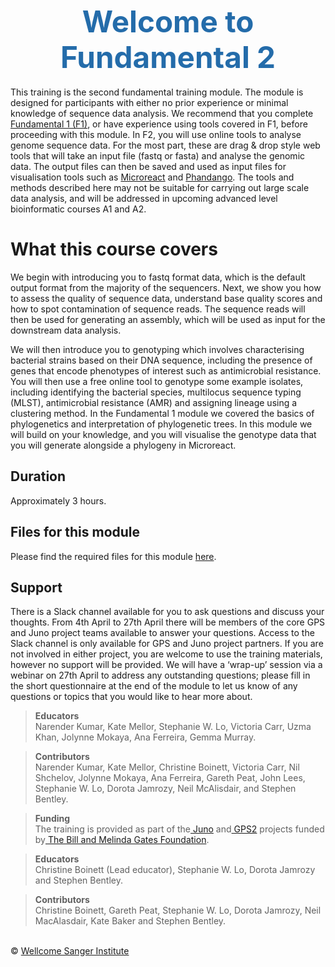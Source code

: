 <h1 style="text-align:center"><span style="color:#246CAA; font-size:1.70em">Welcome to Fundamental 2</span></h1>

This training is the second fundamental training module. The module is designed for participants with either  no prior experience or minimal knowledge of sequence data analysis. We recommend that you complete [Fundamental 1 (F1)](https://training.bactgen.sanger.ac.uk/#/F1/), or have experience using tools covered in F1, before proceeding with this module. In F2, you will use online tools to analyse genome sequence data. For the most part, these are drag & drop style web tools that will take an input file (fastq or fasta) and analyse the genomic data. The output files can then be saved and used as input files for visualisation tools such as [Microreact](https://microreact.org/showcase) and [Phandango](https://github.com/jameshadfield/phandango/wiki). The tools and methods described here may not be suitable for carrying out large scale data analysis, and will be addressed in upcoming advanced level bioinformatic courses A1 and A2.

# What this course covers
We begin with introducing you to fastq format data, which is the default output format from the majority of the sequencers. Next, we show you how to assess the quality of sequence data, understand base quality scores and how to spot contamination of sequence reads. The sequence reads will then be used for generating an assembly, which will be used as input for the downstream data analysis.

We will then introduce you to genotyping which involves characterising bacterial strains based on their DNA sequence, including the presence of genes that encode phenotypes of interest such as antimicrobial resistance. You will then use a free online tool to genotype some example isolates, including identifying the bacterial species, multilocus sequence typing (MLST), antimicrobial resistance (AMR) and assigning lineage using a clustering method. In the Fundamental 1 module we covered the basics of phylogenetics and interpretation of phylogenetic trees. In this module we will build on your knowledge, and you will visualise the genotype data that you will generate alongside a phylogeny in Microreact.

## Duration
Approximately 3 hours.

## Files for this module
Please find the required files for this module [here](https://github.com/sanger-pathogens/bactgen-training-app/releases/download/v0.1.13-data/F2_Training_Data.zip).

## Support
There is a Slack channel available for you to ask questions and discuss your thoughts. From 4th April to 27th April there will be members of the core GPS and Juno project teams available to answer your questions. Access to the Slack channel is only available for GPS and Juno project partners. If you are not involved in either project, you are welcome to use the training materials, however no support will be provided. We will have a ‘wrap-up’ session via a webinar on 27th April to address any outstanding questions; please fill in the short questionnaire at the end of the module to let us know of any questions or topics that you would like to hear more about.

>**Educators**
<br/>Narender Kumar, Kate Mellor, Stephanie W. Lo, Victoria Carr, Uzma Khan, Jolynne Mokaya, Ana Ferreira, Gemma Murray.

>**Contributors**
<br/>Narender Kumar, Kate Mellor, Christine Boinett, Victoria Carr, Nil Shchelov, Jolynne Mokaya, Ana Ferreira, Gareth Peat, John Lees, Stephanie W. Lo, Dorota Jamrozy, Neil McAlisdair, and Stephen Bentley.

>**Funding**
<br/>The training is provided as part of the[ Juno](https://www.gbsgen.net/) and[ GPS2](https://www.pneumogen.net/gps/) projects funded by[ The Bill and Melinda Gates Foundation](https://www.gatesfoundation.org/).

>**Educators**
<br/>Christine Boinett (Lead educator), Stephanie W. Lo, Dorota Jamrozy and Stephen Bentley.

>**Contributors**
<br/>Christine Boinett, Gareth Peat, Stephanie W. Lo, Dorota Jamrozy, Neil MacAlasdair, Kate Baker and Stephen Bentley.

</br>&copy; [Wellcome Sanger Institute](https://www.sanger.ac.uk/)
